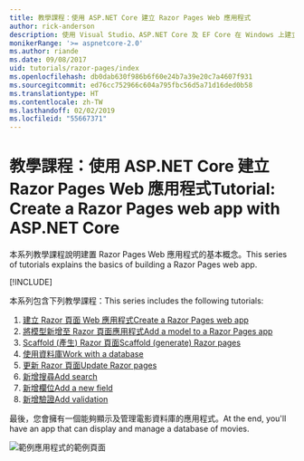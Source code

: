 ```yaml
---
title: 教學課程：使用 ASP.NET Core 建立 Razor Pages Web 應用程式
author: rick-anderson
description: 使用 Visual Studio、ASP.NET Core 及 EF Core 在 Windows 上建立 Razor Pages Web 應用程式。
monikerRange: '>= aspnetcore-2.0'
ms.author: riande
ms.date: 09/08/2017
uid: tutorials/razor-pages/index
ms.openlocfilehash: db0dab630f986b6f60e24b7a39e20c7a4607f931
ms.sourcegitcommit: ed76cc752966c604a795fbc56d5a71d16ded0b58
ms.translationtype: HT
ms.contentlocale: zh-TW
ms.lasthandoff: 02/02/2019
ms.locfileid: "55667371"
---
```

# <a name="tutorial-create-a-razor-pages-web-app-with-aspnet-core"></a><span data-ttu-id="f6479-103">教學課程：使用 ASP.NET Core 建立 Razor Pages Web 應用程式</span><span class="sxs-lookup"><span data-stu-id="f6479-103">Tutorial: Create a Razor Pages web app with ASP.NET Core</span></span>

<span data-ttu-id="f6479-104">本系列教學課程說明建置 Razor Pages Web 應用程式的基本概念。</span><span class="sxs-lookup"><span data-stu-id="f6479-104">This series of tutorials explains the basics of building a Razor Pages web app.</span></span> 

[!INCLUDE[](~/includes/advancedRP.md)]

<span data-ttu-id="f6479-105">本系列包含下列教學課程：</span><span class="sxs-lookup"><span data-stu-id="f6479-105">This series includes the following tutorials:</span></span>

1. [<span data-ttu-id="f6479-106">建立 Razor 頁面 Web 應用程式</span><span class="sxs-lookup"><span data-stu-id="f6479-106">Create a Razor Pages web app</span></span>](xref:tutorials/razor-pages/razor-pages-start)
1. [<span data-ttu-id="f6479-107">將模型新增至 Razor 頁面應用程式</span><span class="sxs-lookup"><span data-stu-id="f6479-107">Add a model to a Razor Pages app</span></span>](xref:tutorials/razor-pages/model)
1. [<span data-ttu-id="f6479-108">Scaffold (產生) Razor 頁面</span><span class="sxs-lookup"><span data-stu-id="f6479-108">Scaffold (generate) Razor pages</span></span>](xref:tutorials/razor-pages/page)
1. [<span data-ttu-id="f6479-109">使用資料庫</span><span class="sxs-lookup"><span data-stu-id="f6479-109">Work with a database</span></span>](xref:tutorials/razor-pages/sql)
1. [<span data-ttu-id="f6479-110">更新 Razor 頁面</span><span class="sxs-lookup"><span data-stu-id="f6479-110">Update Razor pages</span></span>](xref:tutorials/razor-pages/da1)
1. [<span data-ttu-id="f6479-111">新增搜尋</span><span class="sxs-lookup"><span data-stu-id="f6479-111">Add search</span></span>](xref:tutorials/razor-pages/search)
1. [<span data-ttu-id="f6479-112">新增欄位</span><span class="sxs-lookup"><span data-stu-id="f6479-112">Add a new field</span></span>](xref:tutorials/razor-pages/new-field)
1. [<span data-ttu-id="f6479-113">新增驗證</span><span class="sxs-lookup"><span data-stu-id="f6479-113">Add validation</span></span>](xref:tutorials/razor-pages/validation)

<span data-ttu-id="f6479-114">最後，您會擁有一個能夠顯示及管理電影資料庫的應用程式。</span><span class="sxs-lookup"><span data-stu-id="f6479-114">At the end, you'll have an app that can display and manage a database of movies.</span></span>

![範例應用程式的範例頁面](index/_static/sample-page.png)

